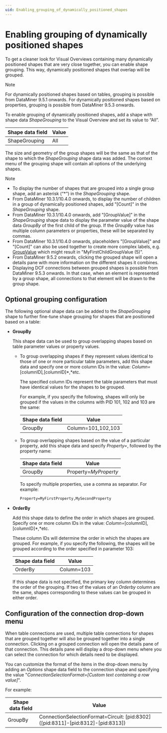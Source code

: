 ```yaml
---
uid: Enabling_grouping_of_dynamically_positioned_shapes
---
```


# Enabling grouping of dynamically positioned shapes

To get a cleaner look for Visual Overviews containing many dynamically positioned shapes that are very close together, you can enable shape grouping. This way, dynamically positioned shapes that overlap will be grouped.

> [!NOTE]
> For dynamically positioned shapes based on tables, grouping is possible from DataMiner 9.5.1 onwards. For dynamically positioned shapes based on properties, grouping is possible from DataMiner 9.5.3 onwards.

To enable grouping of dynamically positioned shapes, add a shape with shape data *ShapeGrouping* to the Visual Overview and set its value to “All”.

| Shape data field | Value |
|------------------|-------|
| ShapeGrouping    | All   |

The size and geometry of the group shapes will be the same as that of the shape to which the *ShapeGrouping* shape data was added. The context menu of the grouping shape will contain all options of the underlying shapes.

> [!NOTE]
>
> - To display the number of shapes that are grouped into a single group shape, add an asterisk (“\*”) in the *ShapeGrouping* shape.
> - From DataMiner 10.3.1/10.4.0 onwards, to display the number of children in a group of dynamically positioned shapes, add "[Count]" in the *ShapeGrouping* shape.
> - From DataMiner 10.3.1/10.4.0 onwards, add "[GroupValue]" in the *ShapeGrouping* shape data to display the parameter value of the shape data *GroupBy* of the first child of the group. If the *GroupBy* value has multiple column parameters or properties, these will be separated by commas.
> - From DataMiner 10.3.1/10.4.0 onwards, placeholders "[GroupValue]" and "[Count]" can also be used together to create more complex labels, e.g. [GroupValue]([Count]) which might result in "MyFirstChildGroupValue (5)".
> - From DataMiner 9.5.2 onwards, clicking the grouped shape will open a details pane with more information on the different shapes it combines.
> - Displaying DCF connections between grouped shapes is possible from DataMiner 9.5.3 onwards. In that case, when an element is represented by a group shape, all connections to that element will be drawn to the group shape.

## Optional grouping configuration

The following optional shape data can be added to the *ShapeGrouping* shape to further fine-tune shape grouping for shapes that are positioned based on a table:

- **GroupBy**

  This shape data can be used to group overlapping shapes based on table parameter values or property values.

  - To group overlapping shapes if they represent values identical to those of one or more particular table parameters, add this shape data and specify one or more column IDs in the value: *Column=*\[columnID\]*,*\[columnID\]*,*etc.

    The specified column IDs represent the table parameters that must have identical values for the shapes to be grouped.

    For example, if you specify the following, shapes will only be grouped if the values in the columns with PID 101, 102 and 103 are the same:

    | Shape data field | Value              |
    |------------------|--------------------|
    | GroupBy          | Column=101,102,103 |

  - To group overlapping shapes based on the value of a particular property, add this shape data and specify *Property=*, followed by the property name:

    | Shape data field | Value                 |
    |------------------|-----------------------|
    | GroupBy          | Property=*MyProperty* |

    To specify multiple properties, use a comma as separator. For example:

    ```txt
    Property=MyFirstProperty,MySecondProperty
    ```

- **OrderBy**

  Add this shape data to define the order in which shapes are grouped. Specify one or more column IDs in the value: *Column=*\[columnID\]*,*\[columnID\]*,*etc.

  These column IDs will determine the order in which the shapes are grouped. For example, if you specify the following, the shapes will be grouped according to the order specified in parameter 103:

  | Shape data field | Value      |
  |------------------|------------|
  | OrderBy          | Column=103 |

  If this shape data is not specified, the primary key column determines the order of the grouping. If two of the values of an *Orderby* column are the same, shapes corresponding to these values can be grouped in either order.

## Configuration of the connection drop-down menu

When table connections are used, multiple table connections for shapes that are grouped together will also be grouped together into a single connection. Clicking on a grouped connection will open the details pane of that connection. This details pane will display a drop-down menu where you can select the connection for which details need to be displayed.

You can customize the format of the items in the drop-down menu by adding an *Options* shape data field to the connection shape and specifying the value "*ConnectionSelectionFormat=\[Custom text containing a row value\]*".

For example:

| Shape data field | Value                                                                                    |
|------------------|------------------------------------------------------------------------------------------|
| GroupBy          | ConnectionSelectionFormat=Circuit: \[pid:8302\] (\[pid:8311\]-\[pid:8312\]-\[pid:8313\]) |
